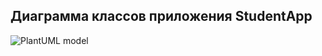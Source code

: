 ## Диаграмма классов приложения StudentApp

![PlantUML model](http://www.plantuml.com/plantuml/proxy?cache=no&src=https://raw.githubusercontent.com/learningongb/oop/main/StudentApp/classesUML.puml)